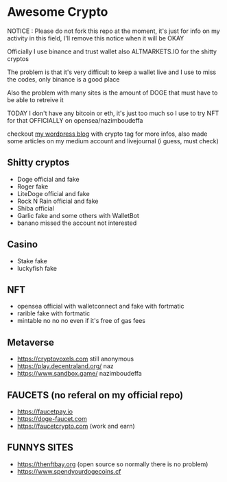 # Awesome Crypto

NOTICE : Please do not fork this repo at the moment, it's just for info on my activity in this field, I'll remove this notice when it will be OKAY

Officially I use binance and trust wallet also ALTMARKETS.IO for the shitty cryptos

The problem is that it's very difficult to keep a wallet live and I use to miss the codes, only binance is a good place

Also the problem with many sites is the amount of DOGE that must have to be able to retreive it

TODAY I don't have any bitcoin or eth, it's just too much so I use to try NFT for that OFFICIALLY on opensea/nazimboudeffa

checkout [my wordpress blog](https://retromatrix.wordpress.com) with crypto tag for more infos, also made some articles on my medium account and livejournal (i guess, must check)

## Shitty cryptos

- Doge official and fake
- Roger fake
- LiteDoge official and fake
- Rock N Rain official and fake
- Shiba official
- Garlic fake and some others with WalletBot
- banano missed the account not interested

## Casino

- Stake fake
- luckyfish fake

## NFT

- opensea official with walletconnect and fake with fortmatic
- rarible fake with fortmatic
- mintable no no no even if it's free of gas fees

## Metaverse 

- https://cryptovoxels.com still anonymous
- https://play.decentraland.org/ naz
- https://www.sandbox.game/ nazimboudeffa

## FAUCETS (no referal on my official repo)

- https://faucetpay.io
- https://doge-faucet.com
- https://faucetcrypto.com (work and earn)

## FUNNYS SITES

- https://thenftbay.org (open source so normally there is no problem)
- https://www.spendyourdogecoins.cf
